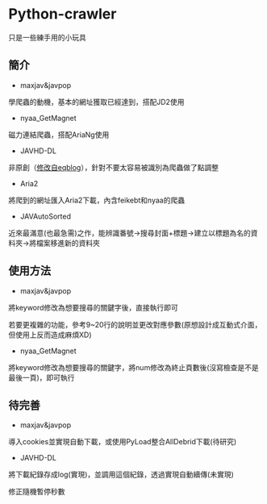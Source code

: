 # Python-crawler
只是一些練手用的小玩具

## 簡介
* maxjav&javpop

學爬蟲的動機，基本的網址獲取已經達到，搭配JD2使用

* nyaa_GetMagnet

磁力連結爬蟲，搭配AriaNg使用

* JAVHD-DL

非原創（[修改自eqblog](http://www.hostloc.com/thread-433873-1-1.html)），針對不要太容易被識別為爬蟲做了點調整

* Aria2

將爬到的網址匯入Aria2下載，內含feikebt和nyaa的爬蟲

* JAVAutoSorted

近來最滿意(也最急需)之作，能辨識番號→搜尋封面+標題→建立以標題為名的資料夾→將檔案移進新的資料夾

## 使用方法

* maxjav&javpop

將keyword修改為想要搜尋的關鍵字後，直接執行即可

若要更複雜的功能，參考9~20行的說明並更改對應參數(原想設計成互動式介面，但使用上反而造成麻煩XD)

* nyaa_GetMagnet

將keyword修改為想要搜尋的關鍵字，將num修改為終止頁數後(沒寫檢查是不是最後一頁)，即可執行

## 待完善

* maxjav&javpop

導入cookies並實現自動下載，或使用PyLoad整合AllDebrid下載(待研究)

* JAVHD-DL

將下載紀錄存成log(實現)，並調用這個紀錄，透過實現自動續傳(未實現)

修正隨機暫停秒數
